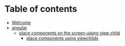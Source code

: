 # Table of contents

* [Welcome](README.md)
* [angular](angular/README.md)
  * [place components  on the screen uising view child](angular/dyncomp/README.md)
    * [place components using viewchilds](angular/dyncomp/dynamic-component.md)

